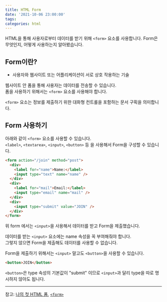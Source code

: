 ```yaml
---
title: HTML Form
date: '2021-10-06 23:00:00'
tags:
categories: html
---
```


HTML을 통해 사용자로부터 데이터를 받기 위해 `<form>` 요소를 사용합니다.
Form은 무엇인지, 어떻게 사용하는지 알아봤습니다.

## Form이란?

- 사용자와 웹사이트 또는 어플리케이션이 서로 상호 작용하는 기술

웹사이트 안 폼을 통해 사용자는 데이터를 전송할 수 있습니다.  
폼을 사용하기 위해서는 `<form>` 요소를 사용해야 합니다.

`<form>` 요소는 정보를 제출하기 위한 대화형 컨트롤을 포함하는 문서 구획을 의미합니다.

## Form 사용하기

아래와 같이 `<form>` 요소를 사용할 수 있습니다.  
`<label>`, `<textarea>`, `<input>`, `<button>` 등 을 사용해서 Form을 구성할 수 있습니다.

```html
<form action="/join" method="post">
  <div>
    <label for="name">Name:</label>
    <input type="text" name="name" />
  </div>
  <div>
    <label for="mail">Email:</label>
    <input type="email" name="mail" />
  </div>
  <div>
    <input type="submit" value="JOIN" />
  </div>
</form>
```

위 form 에서는 `<input>`을 사용해서 데이터를 받고 Form을 제출했습니다.

데이터를 받는 `<input>` 요소에는 name 속성을 꼭 부여해줘야 합니다.  
그렇지 않으면 Form을 제출해도 데이터를 사용할 수 없습니다.

Form을 제출하기 위해서는 `<input>` 말고도 `<button>`을 사용할 수 있습니다.

```html
<button>JOIN</button>
```

`<button>`은 type 속성의 기본값이 "submit" 이므로 `<input>`과 달리 type을 따로 명시하지 않아도 됩니다.

---

참고: [나의 첫 HTML 폼](https://developer.mozilla.org/ko/docs/Learn/Forms/Your_first_form), [`<form>`](https://developer.mozilla.org/ko/docs/Web/HTML/Element/form)

```toc

```
